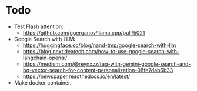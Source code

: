 # Todo
- Test Flash attention:
  - https://github.com/ggerganov/llama.cpp/pull/5021
- Google Search with LLM:
  - https://huggingface.co/blog/nand-tmp/google-search-with-llm
  - https://blog.nextideatech.com/how-to-use-google-search-with-langchain-openai/
  - https://medium.com/@reynxzz/rag-with-gemini-google-search-and-bq-vector-search-for-content-personalization-08fe7dab6b33
  - https://newspaper.readthedocs.io/en/latest/
- Make docker container.

